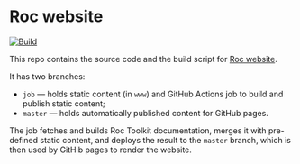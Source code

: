 # Roc website

[![Build](https://github.com/roc-streaming/roc-streaming.github.io/workflows/build/badge.svg)](https://github.com/roc-streaming/roc-streaming.github.io/actions)

This repo contains the source code and the build script for [Roc website](https://roc-streaming.org/).

It has two branches:

* `job` — holds static content (in `www`) and GitHub Actions job to build and publish static content;
* `master` — holds automatically published content for GitHub pages.

The job fetches and builds Roc Toolkit documentation, merges it with pre-defined static content, and deploys the result to the `master` branch, which is then used by GitHib pages to render the website.
